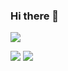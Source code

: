 ### Hi there 👋
<p>
  <img src="https://komarev.com/ghpvc/?username=yasmuru&color=0E9C47&style=for-the-badge">
</p>

![](https://github-readme-stats.vercel.app/api?username=yasmuru&theme=blueberry&hide_border=false&include_all_commits=true&count_private=true) ![](https://github-readme-stats.vercel.app/api/top-langs/?username=yasmuru&theme=blueberry&hide_border=false&include_all_commits=false&count_private=true&layout=compact)
<!-- ![](https://github-profile-trophy.vercel.app/?username=yasmuru&theme=discord&no-frame=false&no-bg=false&margin-w=4) -->

<!--
**yasmuru/yasmuru** is a ✨ _special_ ✨ repository because its `README.md` (this file) appears on your GitHub profile.

Here are some ideas to get you started:

- 🔭 I’m currently working on ...
- 🌱 I’m currently learning ...
- 👯 I’m looking to collaborate on ...
- 🤔 I’m looking for help with ...
- 💬 Ask me about ...
- 📫 How to reach me: ...
- 😄 Pronouns: ...
- ⚡ Fun fact: ...
-->
